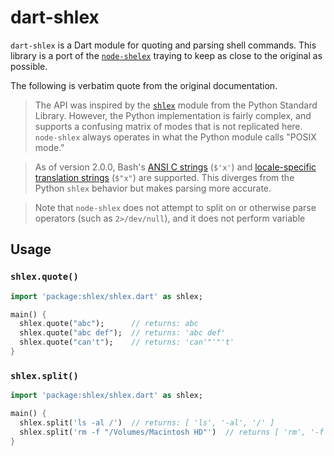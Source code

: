 # dart-shlex

`dart-shlex` is a Dart module for quoting and parsing shell commands.
This library is a port of the [`node-shelex`](https://github.com/rgov/node-shlex) traying to keep as close to the original as possible.

The following is verbatim quote from the original documentation.

> The API was inspired by the [`shlex`][pyshlex] module from the Python Standard 
Library. However, the Python implementation is fairly complex, and supports a
confusing matrix of modes that is not replicated here. `node-shlex` always
operates in what the Python module calls "POSIX mode."

[pyshlex]: https://docs.python.org/3/library/shlex.html

> As of version 2.0.0, Bash's [ANSI C strings][ansi-c] (`$'x'`) and
[locale-specific translation strings][locale] (`$"x"`) are supported. This
diverges from the Python `shlex` behavior but makes parsing more accurate.

[ansi-c]: https://www.gnu.org/software/bash/manual/html_node/ANSI_002dC-Quoting.html
[locale]: https://www.gnu.org/software/bash/manual/html_node/Locale-Translation.html

> Note that `node-shlex` does not attempt to split on or otherwise parse 
operators (such as `2>/dev/null`), and it does not perform variable

## Usage

### `shlex.quote()`

```dart
import 'package:shlex/shlex.dart' as shlex;

main() {
  shlex.quote("abc");      // returns: abc
  shlex.quote("abc def");  // returns: 'abc def'
  shlex.quote("can't");    // returns: 'can'"'"'t'
}
```

### `shlex.split()`

```dart
import 'package:shlex/shlex.dart' as shlex;

main() {
  shlex.split('ls -al /')  // returns: [ 'ls', '-al', '/' ]
  shlex.split('rm -f "/Volumes/Macintosh HD"')  // returns [ 'rm', '-f', '/Volumes/Macintosh HD' ]
}
```